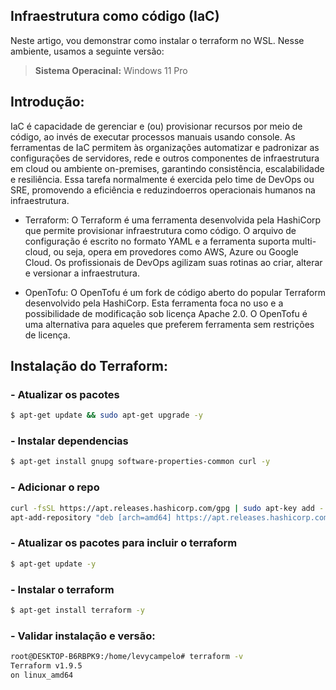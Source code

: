 ## Infraestrutura como código (IaC)

Neste artigo, vou demonstrar como instalar o terraform no WSL.
Nesse ambiente, usamos a seguinte versão:

> **Sistema Operacinal:** Windows 11 Pro

## Introdução:
IaC é capacidade de gerenciar e (ou) provisionar recursos por meio de código, ao invés de executar processos manuais usando console. As ferramentas de IaC permitem às organizações automatizar e padronizar as configurações de servidores, rede e outros componentes de infraestrutura em cloud ou ambiente on-premises, garantindo consistência, escalabilidade e resiliência. Essa tarefa normalmente é exercida pelo time de DevOps ou SRE, promovendo a eficiência e reduzindoerros operacionais humanos na infraestrutura.

- Terraform:
O Terraform é uma ferramenta desenvolvida pela HashiCorp que permite provisionar infraestrutura como código. O arquivo de configuração é escrito no formato YAML e a ferramenta suporta multi-cloud, ou seja, opera em provedores como AWS, Azure ou Google Cloud. Os profissionais de DevOps agilizam suas rotinas ao criar, alterar e versionar a infraestrutura. 

- OpenTofu:
O OpenTofu é um fork de código aberto do popular Terraform desenvolvido pela HashiCorp. Esta ferramenta foca no uso e a possibilidade de modificação sob licença Apache 2.0. O OpenTofu é uma alternativa para aqueles que preferem ferramenta sem restrições de licença.

## Instalação do Terraform:
### - Atualizar os pacotes
```bash
$ apt-get update && sudo apt-get upgrade -y
```
### - Instalar dependencias
```bash
$ apt-get install gnupg software-properties-common curl -y
```
### - Adicionar o repo
```bash
curl -fsSL https://apt.releases.hashicorp.com/gpg | sudo apt-key add -
apt-add-repository "deb [arch=amd64] https://apt.releases.hashicorp.com $(lsb_release -cs) main"
```
### - Atualizar os pacotes para incluir o terraform
```bash
$ apt-get update -y
```
### - Instalar o terraform
```bash
$ apt-get install terraform -y
```
### - Validar instalação e versão:
```bash
root@DESKTOP-B6RBPK9:/home/levycampelo# terraform -v
Terraform v1.9.5
on linux_amd64
```
